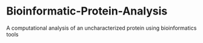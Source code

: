 # Bioinformatic-Protein-Analysis
A computational analysis of an uncharacterized protein using bioinformatics tools
